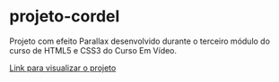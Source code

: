 # projeto-cordel
Projeto com efeito Parallax desenvolvido durante o terceiro módulo do curso de HTML5 e CSS3 do Curso Em Vídeo. 

<a href="https://stephanievic.github.io/projeto-cordel/">Link para visualizar o projeto</a>
